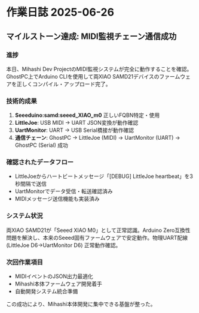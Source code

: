 # 作業日誌 2025-06-26

## マイルストーン達成: MIDI監視チェーン通信成功

### 進捗
本日、Mihashi Dev ProjectのMIDI監視システムが完全に動作することを確認。GhostPC上でArduino CLIを使用して両XIAO SAMD21デバイスのファームウェアを正しくコンパイル・アップロード完了。

### 技術的成果
1. **Seeeduino:samd:seeed_XIAO_m0** 正しいFQBN特定・使用
2. **LittleJoe**: USB MIDI → UART JSON変換が動作確認
3. **UartMonitor**: UART → USB Serial橋接が動作確認  
4. **通信チェーン**: GhostPC → LittleJoe (MIDI) → UartMonitor (UART) → GhostPC (Serial) 成功

### 確認されたデータフロー
- LittleJoeからハートビートメッセージ「[DEBUG] LittleJoe heartbeat」を3秒間隔で送信
- UartMonitorでデータ受信・転送確認済み
- MIDIメッセージ送信機能も実装済み

### システム状況
両XIAO SAMD21が「Seeed XIAO M0」として正常認識。Arduino Zero互換性問題を解決し、本来のSeeed固有ファームウェアで安定動作。物理UART配線 (LittleJoe D6→UartMonitor D6) 正常動作確認。

### 次回作業項目
- MIDIイベントのJSON出力最適化
- Mihashi本体ファームウェア開発着手
- 自動開発システム統合準備

この成功により、Mihashi本体開発に集中できる基盤が整った。